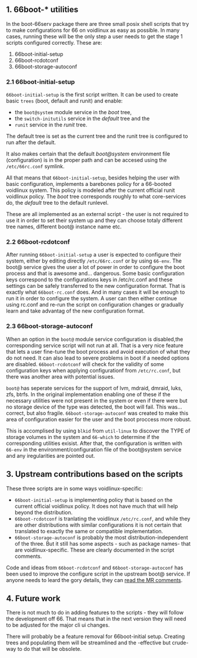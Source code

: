 ## 1. 66boot-* utilities

In the boot-66serv package there are three small posix shell scripts that try to make configurations for 66 on voidlinux as easy as possible.
In many cases, running these will be the only step a user needs to get the stage 1 scripts configured correctly.
These are:

1. 66boot-initial-setup
2. 66boot-rcdotconf
3. 66boot-storage-autoconf

### 2.1 66boot-initial-setup

`66boot-initial-setup` is the first script written. 
It can be used to create basic `trees` (boot, default and runit) and enable:

- the `boot@system` module service in the *boot* tree, 
- the `switch-initutils` service in the *default* tree and the 
- `runit` service in the *runit* tree.

The default tree is set as the current tree and the runit tree is configured to run after the default.
 
It also makes certain that the default *boot@system* environment file (configuration) is in the proper path and can be accesed using the `/etc/66rc.conf` symlink.

All that means that `66boot-initial-setup`, besides helping the user with basic configuration, implements a barebones policy for a 66-booted voidlinux system.
This policy is modeled after the current official runit voidlinux policy.
The *boot* tree corresponds roughly to what core-services do, the *default* tree to the default runlevel.

These are all implemented as an external script - the user is not required to use it in order to set their system up and they can choose totaly different tree names, different boot@ instance name etc.

### 2.2 66boot-rcdotconf

After running `66boot-initial-setup` a user is expected to configure their system, either by editing directly `/etc/66rc.conf` or by using `66-env`.
The boot@ service gives the user a lot of power in order to configure the boot process and that is awesome and... dangerous.
Some basic configuration keys correspond to the configurations keys in /etc/rc.conf and these settings can be safely transferred to the new configuration format. That is exactly what `66boot-rc.conf` does. And in many cases it will be enough to run it in order to configure  the system.
A user can then either continue using rc.conf and re-run the script on configuration changes or gradually learn and take advantag of the new configuration format.

### 2.3 66boot-storage-autoconf

When an option in the `boot@` module service configuration is disabled,the corresponding service script will not run at all. That is a very nice feature that lets a user fine-tune the boot process and avoid execution of what they do not need.
It can also lead to severe problems in boot if a needed options are disabled. `66boot-rcdotconf` will check for the validity of some configuration keys when applying configurationf from `/etc/rc.conf`, but there was another area with potential issues.

`boot@` has seperate services for the support of lvm, mdraid, dmraid, luks, zfs, btrfs. In the original implementation enabling one of these if the necessary utilities were not present in the system or even if there were but no storage device of the type was detected, the boot will fail. 
This was... correct, but also fragile. `66boot-storage-autoconf` was created to make this area of configuration easier for the user and the boot proccess more robust.

This is accomplised by using `blkid` from `util-linux` to discover the TYPE of storage volumes in the system and `66-which` to determine if the corresponding utilities exisist. After that, the configuration is written with `66-env` in the environment/configuration file of the boot@system service and any iregularities are pointed out.

## 3. Upstream contributions based on the scripts

These three scripts are in some ways voidlinux-specific:

- `66boot-initial-setup` is implementing policy that is based on the current official voidlinux policy. It does not have much that will help beyond the distribution.
- `66boot-rcdotconf` is tranlating the voidlinux `/etc/rc.conf`, and while they are other distributions with similar configurations it is not certain that translated to exactly the same or compatible implementation.
- `66boot-storage-autoconf` is probably the most distribution-independent of the three. But it still has some aspects - such as package names- that are voidlinux-specific. These are clearly documented in the script comments.

Code and ideas from `66boot-rcdotconf` and `66boot-storage-autoconf` has been used to improve the configure script in the upstream boot@ service. If anyone needs to leard the gory details, they can [read the MR comments](https://git.obarun.org/obmods/boot-66serv/-/merge_requests/1).

## 4. Future work

There is not much to do in adding features to the scripts - they will follow the development off 66. That means that in the next version they will need to be adjusted for the major cli ui changes. 

There will probably be a feature removal for 66boot-initial setup. Creating trees and populating them will be streamlined and the -effective but crude- way to  do that will be obsolete.
